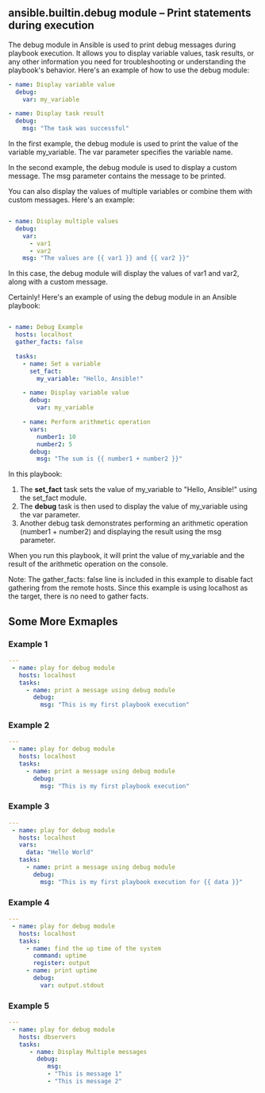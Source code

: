 ## ansible.builtin.debug module – Print statements during execution

The debug module in Ansible is used to print debug messages during playbook execution. It allows you to display variable values, task results, or any other information you need for troubleshooting or understanding the playbook's behavior. Here's an example of how to use the debug module:
```yaml
- name: Display variable value
  debug:
    var: my_variable

- name: Display task result
  debug:
    msg: "The task was successful"
```

In the first example, the debug module is used to print the value of the variable my_variable. The var parameter specifies the variable name.

In the second example, the debug module is used to display a custom message. The msg parameter contains the message to be printed.

You can also display the values of multiple variables or combine them with custom messages. Here's an example:

```yaml

- name: Display multiple values
  debug:
    var:
      - var1
      - var2
    msg: "The values are {{ var1 }} and {{ var2 }}"
```

In this case, the debug module will display the values of var1 and var2, along with a custom message.

Certainly! Here's an example of using the debug module in an Ansible playbook:

```yaml

- name: Debug Example
  hosts: localhost
  gather_facts: false

  tasks:
    - name: Set a variable
      set_fact:
        my_variable: "Hello, Ansible!"

    - name: Display variable value
      debug:
        var: my_variable

    - name: Perform arithmetic operation
      vars:
        number1: 10
        number2: 5
      debug:
        msg: "The sum is {{ number1 + number2 }}"
```

In this playbook:

1. The <b>set_fact</b> task sets the value of my_variable to "Hello, Ansible!" using the set_fact module.
2. The <b>debug</b> task is then used to display the value of my_variable using the var parameter.
3. Another debug task demonstrates performing an arithmetic operation (number1 + number2) and displaying the result using the msg parameter.

When you run this playbook, it will print the value of my_variable and the result of the arithmetic operation on the console.

Note: The gather_facts: false line is included in this example to disable fact gathering from the remote hosts. Since this example is using localhost as the target, there is no need to gather facts.

## Some More Exmaples

### Example 1 
```yaml
---
 - name: play for debug module
   hosts: localhost
   tasks:
     - name: print a message using debug module
       debug:
         msg: "This is my first playbook execution"
```

### Example 2
```yaml
---
 - name: play for debug module
   hosts: localhost
   tasks:
     - name: print a message using debug module
       debug:
         msg: "This is my first playbook execution"
```

### Example 3
```yaml
---
 - name: play for debug module
   hosts: localhost
   vars:
     data: "Hello World"
   tasks:
     - name: print a message using debug module
       debug:
         msg: "This is my first playbook execution for {{ data }}"
```

### Example 4
```yaml
---
 - name: play for debug module
   hosts: localhost
   tasks:
     - name: find the up time of the system
       command: uptime
       register: output
     - name: print uptime
       debug:
         var: output.stdout
```
### Example 5

```yaml
---
 - name: play for debug module
   hosts: dbservers
   tasks:
      - name: Display Multiple messages
        debug:
           msg:
           - "This is message 1"
           - "This is message 2"
```
